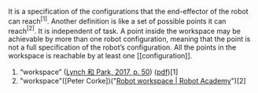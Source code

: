 It is a specification of the configurations that the end-effector of the robot can reach$^{[1]}$. Another definition is like a set of possible points it can reach$^{[2]}$. It is independent of task. A point inside the workspace may be achievable by more than one robot configuration, meaning that the point is not a full specification of the robot’s configuration. All the points in the workspace is reachable by at least one [[configuration]].


1. “workspace” ([Lynch 和 Park, 2017, p. 50](zotero://select/library/items/CK6BYIEW)) ([pdf](zotero://open-pdf/library/items/97TQKNC2?page=50&annotation=CB37HLUF))[1]
2. "workspace"([Peter Corke])("[Robot workspace | Robot Academy](https://robotacademy.net.au/lesson/robot-workspace/)")[2]
